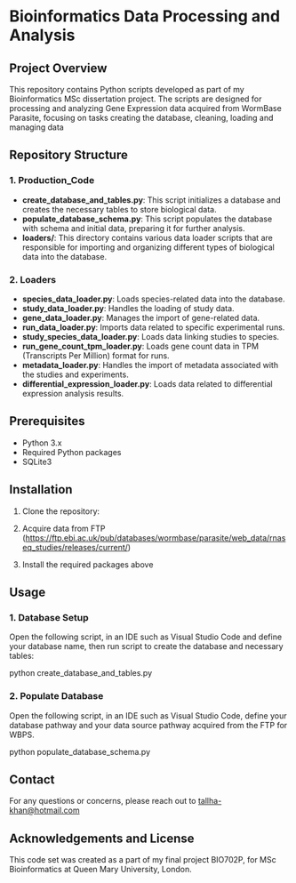 # Bioinformatics Data Processing and Analysis

## Project Overview

This repository contains Python scripts developed as part of my Bioinformatics MSc dissertation project. The scripts are designed for processing and analyzing Gene Expression data acquired from WormBase Parasite, focusing on tasks creating the database, cleaning, loading and managing data

## Repository Structure

### 1. **Production_Code**
   - **create_database_and_tables.py**: This script initializes a database and creates the necessary tables to store biological data.
   - **populate_database_schema.py**: This script populates the database with schema and initial data, preparing it for further analysis.
   - **loaders/**: This directory contains various data loader scripts that are responsible for importing and organizing different types of biological data into the database.

### 2. **Loaders**
   - **species_data_loader.py**: Loads species-related data into the database.
   - **study_data_loader.py**: Handles the loading of study data.
   - **gene_data_loader.py**: Manages the import of gene-related data.
   - **run_data_loader.py**: Imports data related to specific experimental runs.
   - **study_species_data_loader.py**: Loads data linking studies to species.
   - **run_gene_count_tpm_loader.py**: Loads gene count data in TPM (Transcripts Per Million) format for runs.
   - **metadata_loader.py**: Handles the import of metadata associated with the studies and experiments.
   - **differential_expression_loader.py**: Loads data related to differential expression analysis results.

## Prerequisites

- Python 3.x
- Required Python packages
- SQLite3

## Installation

1. Clone the repository:
   
2. Acquire data from FTP (https://ftp.ebi.ac.uk/pub/databases/wormbase/parasite/web_data/rnaseq_studies/releases/current/)

3. Install the required packages above


## Usage

### 1. Database Setup

Open the following script, in an IDE such as Visual Studio Code and define your database name, then run script to create the database and necessary tables:

python create_database_and_tables.py

### 2. Populate Database

Open the following script, in an IDE such as Visual Studio Code, define your database pathway and your data source pathway acquired from the FTP for WBPS.

python populate_database_schema.py


## Contact
For any questions or concerns, please reach out to tallha-khan@hotmail.com

## Acknowledgements and License

This code set was created as a part of my final project BIO702P, for MSc Bioinformatics at Queen Mary University, London. 